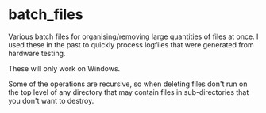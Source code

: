 # batch_files
Various batch files for organising/removing large quantities of files at once. I used these in the past to quickly process logfiles that were generated from hardware testing.

These will only work on Windows.

Some of the operations are recursive, so when deleting files don't run on the top level of any directory that may contain files in sub-directories that you don't want to destroy.


